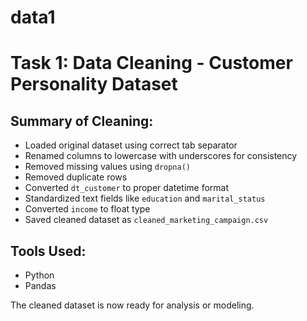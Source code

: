 # data1
# Task 1: Data Cleaning - Customer Personality Dataset

##  Summary of Cleaning:
- Loaded original dataset using correct tab separator
- Renamed columns to lowercase with underscores for consistency
- Removed missing values using `dropna()`
- Removed duplicate rows
- Converted `dt_customer` to proper datetime format
- Standardized text fields like `education` and `marital_status`
- Converted `income` to float type
- Saved cleaned dataset as `cleaned_marketing_campaign.csv`

##  Tools Used:
- Python
- Pandas

The cleaned dataset is now ready for analysis or modeling.
